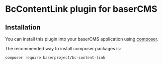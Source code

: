 # BcContentLink plugin for baserCMS

## Installation

You can install this plugin into your baserCMS application using [composer](https://getcomposer.org).

The recommended way to install composer packages is:

```
composer require baserproject/bc-content-link
```
